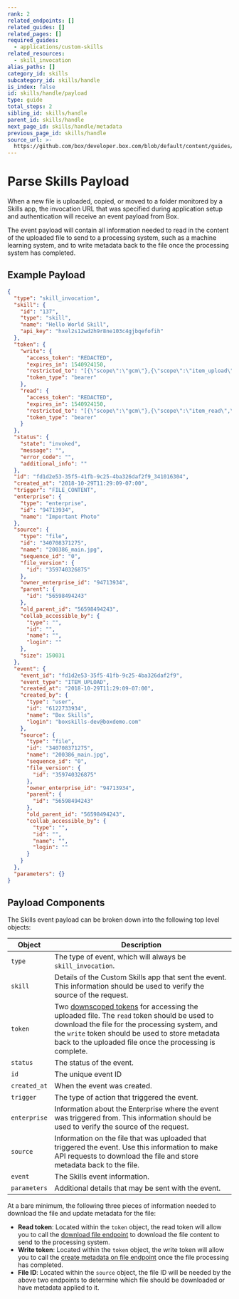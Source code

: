 ```yaml
---
rank: 2
related_endpoints: []
related_guides: []
related_pages: []
required_guides:
  - applications/custom-skills
related_resources:
  - skill_invocation
alias_paths: []
category_id: skills
subcategory_id: skills/handle
is_index: false
id: skills/handle/payload
type: guide
total_steps: 2
sibling_id: skills/handle
parent_id: skills/handle
next_page_id: skills/handle/metadata
previous_page_id: skills/handle
source_url: >-
  https://github.com/box/developer.box.com/blob/default/content/guides/skills/handle/payload.md
---
```

# Parse Skills Payload

When a new file is uploaded, copied, or moved to a folder monitored by a Skills
app, the invocation URL that was specified during application setup and
authentication will receive an event payload from Box.

The event payload will contain all information needed to read in the content of
the uploaded file to send to a processing system, such as a machine learning
system, and to write metadata back to the file once the processing system has
completed.

## Example Payload

<Tabs>

<Tab title='Skills JSON Payload'>

<!-- markdownlint-disable line-length -->

```json
{
  "type": "skill_invocation",
  "skill": {
    "id": "137",
    "type": "skill",
    "name": "Hello World Skill",
    "api_key": "hxel2s12wd2h9r8ne103c4gjbqefofih"
  },
  "token": {
    "write": {
      "access_token": "REDACTED",
      "expires_in": 1540924150,
      "restricted_to": "[{\"scope\":\"gcm\"},{\"scope\":\"item_upload\",\"object_id\":340708371275,\"object_type\":\"file\"},{\"scope\":\"manage_skill_invocations\"}]",
      "token_type": "bearer"
    },
    "read": {
      "access_token": "REDACTED",
      "expires_in": 1540924150,
      "restricted_to": "[{\"scope\":\"gcm\"},{\"scope\":\"item_read\",\"object_id\":340708371275,\"object_type\":\"file\"}]",
      "token_type": "bearer"
    }
  },
  "status": {
    "state": "invoked",
    "message": "",
    "error_code": "",
    "additional_info": ""
  },
  "id": "fd1d2e53-35f5-41fb-9c25-4ba326daf2f9_341016304",
  "created_at": "2018-10-29T11:29:09-07:00",
  "trigger": "FILE_CONTENT",
  "enterprise": {
    "type": "enterprise",
    "id": "94713934",
    "name": "Important Photo"
  },
  "source": {
    "type": "file",
    "id": "340708371275",
    "name": "200386_main.jpg",
    "sequence_id": "0",
    "file_version": {
      "id": "359740326875"
    },
    "owner_enterprise_id": "94713934",
    "parent": {
      "id": "56598494243"
    },
    "old_parent_id": "56598494243",
    "collab_accessible_by": {
      "type": "",
      "id": "",
      "name": "",
      "login": ""
    },
    "size": 150031
  },
  "event": {
    "event_id": "fd1d2e53-35f5-41fb-9c25-4ba326daf2f9",
    "event_type": "ITEM_UPLOAD",
    "created_at": "2018-10-29T11:29:09-07:00",
    "created_by": {
      "type": "user",
      "id": "6122733934",
      "name": "Box Skills",
      "login": "boxskills-dev@boxdemo.com"
    },
    "source": {
      "type": "file",
      "id": "340708371275",
      "name": "200386_main.jpg",
      "sequence_id": "0",
      "file_version": {
        "id": "359740326875"
      },
      "owner_enterprise_id": "94713934",
      "parent": {
        "id": "56598494243"
      },
      "old_parent_id": "56598494243",
      "collab_accessible_by": {
        "type": "",
        "id": "",
        "name": "",
        "login": ""
      }
    }
  },
  "parameters": {}
}
```

<!-- markdownlint-enable line-length -->

</Tab>

</Tabs>

## Payload Components

The Skills event payload can be broken down into the following top level objects:

<!-- markdownlint-disable line-length -->

| Object       | Description                                                                                                                                                                                                                                                                                                |
| ------------ | ---------------------------------------------------------------------------------------------------------------------------------------------------------------------------------------------------------------------------------------------------------------------------------------------------------- |
| `type`       | The type of event, which will always be `skill_invocation`.                                                                                                                                                                                                                                                |
| `skill`      | Details of the Custom Skills app that sent the event. This information should be used to verify the source of the request.                                                                                                                                                                                 |
| `token`      | Two [downscoped tokens](guide://authentication/access-tokens/downscope) for accessing the uploaded file. The `read` token should be used to download the file for the processing system, and the `write` token should be used to store metadata back to the uploaded file once the processing is complete. |
| `status`     | The status of the event.                                                                                                                                                                                                                                                                                   |
| `id`         | The unique event ID                                                                                                                                                                                                                                                                                        |
| `created_at` | When the event was created.                                                                                                                                                                                                                                                                                |
| `trigger`    | The type of action that triggered the event.                                                                                                                                                                                                                                                               |
| `enterprise` | Information about the Enterprise where the event was triggered from. This information should be used to verify the source of the request.                                                                                                                                                                  |
| `source`     | Information on the file that was uploaded that triggered the event. Use this information to make API requests to download the file and store metadata back to the file.                                                                                                                                    |
| `event`      | The Skills event information.                                                                                                                                                                                                                                                                              |
| `parameters` | Additional details that may be sent with the event.                                                                                                                                                                                                                                                        |

<!-- markdownlint-enable line-length -->

At a bare minimum, the following three pieces of information needed to download
the file and update metadata for the file:

- **Read token**: Located within the `token` object, the read token will allow
you   to call the [download file endpoint](endpoint://get_files_id) to
download the file content to send to the processing system.
- **Write token**: Located within the `token` object, the write token will allow
you to call the
[create metadata on file endpoint](e://post_files_id_metadata_id_id)
once the file processing has completed.
- **File ID**: Located within the `source` object, the file ID will be needed by
the above two endpoints to determine which file should be downloaded or have
metadata applied to it.